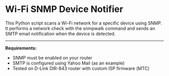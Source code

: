 # Wi-Fi SNMP Device Notifier

This Python script scans a Wi-Fi network for a specific device using SNMP.
It performs a network check with the snmpwalk command and sends an SMTP email notification when the device is detected.
___
**Requirements:**
  - SNMP must be enabled on your router
  - SMTP is configured using Yahoo Mail (as an example)
  - Tested on D-Link DIR-843 router with custom ISP firmware (МТС)
